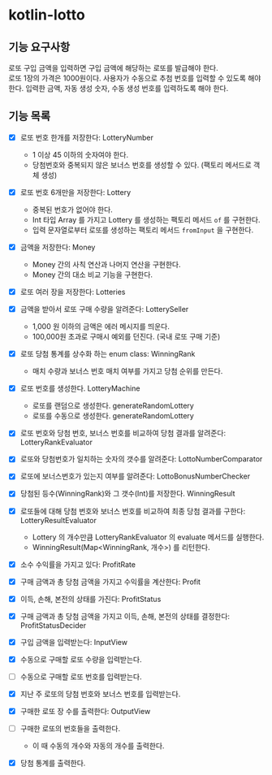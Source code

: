 # kotlin-lotto

## 기능 요구사항

로또 구입 금액을 입력하면 구입 금액에 해당하는 로또를 발급해야 한다.  
로또 1장의 가격은 1000원이다.
사용자가 수동으로 추첨 번호를 입력할 수 있도록 해야 한다.
입력한 금액, 자동 생성 숫자, 수동 생성 번호를 입력하도록 해야 한다.

## 기능 목록

- [x] 로또 번호 한개를 저장한다: LotteryNumber
    - 1 이상 45 이하의 숫자여야 한다.
    - 당첨번호와 중복되지 않은 보너스 번호를 생성할 수 있다. (팩토리 메서드로 객체 생성)

- [x] 로또 번호 6개만을 저장한다: Lottery
    - 중복된 번호가 없어야 한다.
    - Int 타입 Array 를 가지고 Lottery 를 생성하는 팩토리 메서드 `of` 를 구현한다.
    - 입력 문자열로부터 로또를 생성하는 팩토리 메서드 `fromInput` 을 구현한다.

- [x] 금액을 저장한다: Money
    - Money 간의 사칙 연산과 나머지 연산을 구현한다.
    - Money 간의 대소 비교 기능을 구현한다.

- [x] 로또 여러 장을 저장한다: Lotteries

- [x] 금액을 받아서 로또 구매 수량을 알려준다: LotterySeller
    - 1,000 원 이하의 금액은 에러 메시지를 띄운다.
    - 100,000원 초과로 구매시 예외를 던진다. (국내 로또 구매 기준)

- [x] 로또 당첨 통계를 상수화 하는 enum class: WinningRank
    - 매치 수량과 보너스 번호 매치 여부를 가지고 당첨 순위를 만든다.

- [x] 로또 번호를 생성한다. LotteryMachine
    - 로또를 랜덤으로 생성한다. generateRandomLottery
    - 로또를 수동으로 생성한다. generateRandomLottery

- [x] 로또 번호와 당첨 번호, 보너스 번호를 비교하여 당첨 결과를 알려준다: LotteryRankEvaluator
- [x] 로또와 당첨번호가 일치하는 숫자의 갯수를 알려준다: LottoNumberComparator
- [x] 로또에 보너스번호가 있는지 여부를 알려준다: LottoBonusNumberChecker

- [x] 당첨된 등수(WinningRank)와 그 갯수(Int)를 저장한다. WinningResult

- [x] 로또들에 대해 당첨 번호와 보너스 번호를 비교하여 최종 당첨 결과를 구한다: LotteryResultEvaluator
    - Lottery 의 개수만큼 LotteryRankEvaluator 의 evaluate 메서드를 실행한다.
    - WinningResult(Map<WinningRank, 개수>) 를 리턴한다.

- [x] 소수 수익률을 가지고 있다: ProfitRate
- [x] 구매 금액과 총 당첨 금액을 가지고 수익률을 계산한다: Profit
- [x] 이득, 손해, 본전의 상태를 가진다: ProfitStatus
- [x] 구매 금액과 총 당첨 금액을 가지고 이득, 손해, 본전의 상태를 결정한다: ProfitStatusDecider

- [x] 구입 금액을 입력받는다: InputView
- [x] 수동으로 구매할 로또 수량을 입력받는다.
- [ ] 수동으로 구매할 로또 번호를 입력받는다.

- [x] 지난 주 로또의 당첨 번호와 보너스 번호를 입력받는다.

- [x] 구매한 로또 장 수를 출력한다: OutputView
- [ ] 구매한 로또의 번호들을 출력한다.
    - 이 때 수동의 개수와 자동의 개수를 출력한다.
- [x] 당첨 통계를 출력한다.
